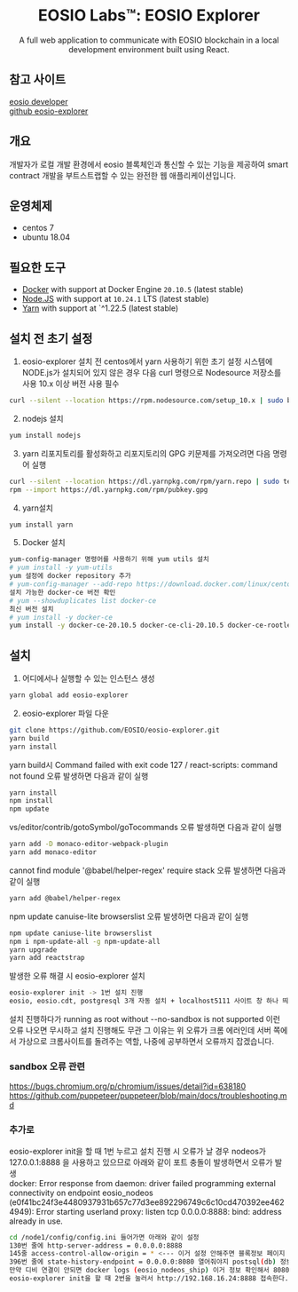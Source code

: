 <h1 align="center">EOSIO Labs™: EOSIO Explorer</h1>
<p align="center">
  A full web application to communicate with EOSIO blockchain in a local development environment built using React.
</p>

## 참고 사이트

[eosio developer](https://developers.eos.io/manuals/eos/latest/index)  
[github eosio-explorer](https://github.com/EOSIO/eosio-explorer#platform-support) 

## 개요
개발자가 로컬 개발 환경에서 eosio 블록체인과 통신할 수 있는 기능을 제공하여 smart contract 개발을 부트스트랩할 수 있는 완전한 웹 애플리케이션입니다.

## 운영체제
* centos 7  
* ubuntu 18.04

## 필요한 도구
* [Docker](https://www.docker.com/) with support at Docker Engine `20.10.5` (latest stable)
* [Node.JS](https://nodejs.org/en/) with support at `10.24.1` LTS (latest stable)
* [Yarn](https://yarnpkg.com/lang/en/) with support at `^1.22.5 (latest stable)

## 설치 전 초기 설정
1. eosio-explorer 설치 전 centos에서 yarn 사용하기 위한 초기 설정
시스템에 NODE.js가 설치되어 있지 않은 경우 다음 curl 명령으로 Nodesource 저장소를 사용 10.x 이상 버전 사용 필수
```bash
curl --silent --location https://rpm.nodesource.com/setup_10.x | sudo bash -
```  
2. nodejs 설치 
```bash
yum install nodejs
```  
3. yarn 리포지토리를 활성화하고 리포지토리의 GPG 키문제를 가져오려면 다음 명령어 실행  
```bash
curl --silent --location https://dl.yarnpkg.com/rpm/yarn.repo | sudo tee /etc/yum.repos.d/yarn.repo
rpm --import https://dl.yarnpkg.com/rpm/pubkey.gpg
```  
4. yarn설치  
```bash
yum install yarn 
```  
5. Docker 설치
```bash
yum-config-manager 명령어를 사용하기 위해 yum utils 설치
# yum install -y yum-utils
yum 설정에 docker repository 추가
# yum-config-manager --add-repo https://download.docker.com/linux/centos/docker-ce.repo
설치 가능한 docker-ce 버전 확인
# yum --showduplicates list docker-ce
최신 버전 설치
# yum install -y docker-ce
yum install -y docker-ce-20.10.5 docker-ce-cli-20.10.5 docker-ce-rootless-extras-20.10.5
```
 
## 설치
1. 어디에서나 실행할 수 있는 인스턴스 생성
```bash
yarn global add eosio-explorer
```
2. eosio-explorer 파일 다운
```bash
git clone https://github.com/EOSIO/eosio-explorer.git
yarn build
yarn install
```
yarn build시 Command failed with exit code 127 / react-scripts: command not found 오류 발생하면 다음과 같이 실행  
```bash
yarn install
npm install
npm update 
```

vs/editor/contrib/gotoSymbol/goTocommands 오류 발생하면 다음과 같이 실행
```bash
yarn add -D monaco-editor-webpack-plugin
yarn add monaco-editor
```
cannot find module '@babel/helper-regex' require stack 오류 발생하면 다음과 같이 실행
```bash
yarn add @babel/helper-regex
```
npm update canuise-lite browserslist 오류 발생하면 다음과 같이 실행
```bash
npm update caniuse-lite browserslist
npm i npm-update-all -g npm-update-all
yarn upgrade
yarn add reactstrap 
```
발생한 오류 해결 시 eosio-explorer 설치
```bash
eosio-explorer init -> 1번 설치 진행
eosio, eosio.cdt, postgresql 3개 자동 설치 + localhost5111 사이트 창 하나 띄어줌
```
설치 진행하다가 running as root without --no-sandbox is not supported 이런 오류 나오면 무시하고 설치 진행해도 무관
그 이유는 위 오류가 크롬 에러인데 서버 쪽에서 가상으로 크롬사이트를 돌려주는 역할, 나중에 공부하면서 오류까지 잡겠습니다.  

### sandbox 오류 관련  
https://bugs.chromium.org/p/chromium/issues/detail?id=638180
https://github.com/puppeteer/puppeteer/blob/main/docs/troubleshooting.md  

### 추가로
eosio-explorer init을 할 때 1번 누르고 설치 진행 시 오류가 날 경우 nodeos가 127.0.0.1:8888 을 사용하고 있으므로 아래와 같이 포트 충돌이 발생하면서 오류가 발생   
docker: Error response from daemon: driver failed programming external connectivity on endpoint eosio_nodeos (e0f41bc24f3e4480937931b657c77d3ee892296749c6c10cd470392ee4624949): Error starting userland proxy: listen tcp 0.0.0.0:8888: bind: address already in use. 
```bash
cd /node1/config/config.ini 들어가면 아래와 같이 설정
130번 줄에 http-server-address = 0.0.0.0:8888
145줄 access-control-allow-origin = * <--- 이거 설정 안해주면 블록정보 페이지 못 불러옴
396번 줄에 state-history-endpoint = 0.0.0.0:8080 열어줘야지 postsql(db) 정보를 받아올 수 있다
만약 디비 연결이 안되면 docker logs (eosio_nodeos_ship) 이거 정보 확인해서 8080 포트가 제대로 붙었는지 확인
eosio-explorer init을 할 때 2번을 눌러서 http://192.168.16.24:8888 접속한다.
```

